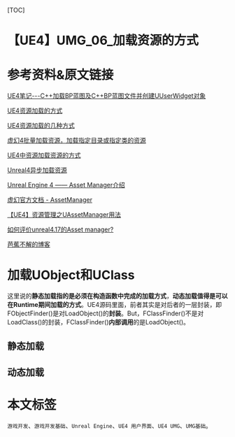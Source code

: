 [TOC]

# 【UE4】UMG_06_加载资源的方式

# 参考资料&原文链接

[UE4笔记---C++加载BP蓝图及C++BP蓝图文件并创建UUserWidget对象](https://blog.csdn.net/chinahaerbin/article/details/74905439)

[UE4资源加载的方式](https://www.sohu.com/a/203578475_667928)

[UE4资源加载的几种方式](https://zhuanlan.zhihu.com/p/197792243)

[虚幻4批量加载资源，加载指定目录或指定类的资源](https://blog.csdn.net/qq_16756235/article/details/82714491)

[UE4中资源加载资源的方式](https://blog.csdn.net/a359877454/article/details/52765133)

[Unreal4异步加载资源](https://zhuanlan.zhihu.com/p/369304308)

[Unreal Engine 4 —— Asset Manager介绍](https://blog.csdn.net/noahzuo/article/details/78815596)

[虚幻官方文档 - AssetManager](https://docs.unrealengine.com/4.26/zh-CN/ProductionPipelines/AssetManagement/)

[【UE4】资源管理之UAssetManager用法](https://zhuanlan.zhihu.com/p/129712105)

[如何评价unreal4.17的Asset manager?](https://www.zhihu.com/question/66615175?sort=created)

[芭蕉不解的博客](https://bajiaobujie.github.io/)

# 加载UObject和UClass

这里说的**静态加载指的是必须在构造函数中完成的加载方式**，**动态加载值得是可以在Runtime期间加载的方式**。UE4源码里面，前者其实是对后者的一层封装，即FObjectFinder()是对LoadObject()的**封装**。But，FClassFinder()不是对LoadClass()的封装，FClassFinder()**内部调用**的是LoadObject()。

## 静态加载



## 动态加载

























# 本文标签

`游戏开发`、`游戏开发基础`、`Unreal Engine`、`UE4 用户界面`、`UE4 UMG`、`UMG基础`。

